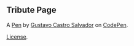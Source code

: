 Tribute Page
------------


A [Pen](https://codepen.io/gustavocsalvador/pen/zEJBdj) by [Gustavo Castro Salvador](https://codepen.io/gustavocsalvador) on [CodePen](https://codepen.io).

[License](https://codepen.io/gustavocsalvador/pen/zEJBdj/license).